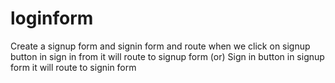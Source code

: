 # loginform
Create a signup form and signin form and route when we click on   signup button in sign in from it will route to signup form  (or)  Sign in button in signup form it will route to signin form
